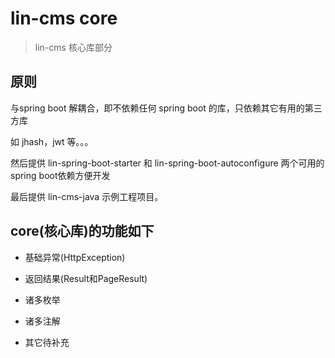 # lin-cms core

> lin-cms 核心库部分

## 原则

与spring boot 解耦合，即不依赖任何 spring boot 的库，只依赖其它有用的第三方库

如 jhash，jwt 等。。。

然后提供 lin-spring-boot-starter 和 lin-spring-boot-autoconfigure 两个可用的spring boot依赖方便开发

最后提供 lin-cms-java 示例工程项目。

## core(核心库)的功能如下

- 基础异常(HttpException)

- 返回结果(Result和PageResult)

- 诸多枚举

- 诸多注解

- 其它待补充